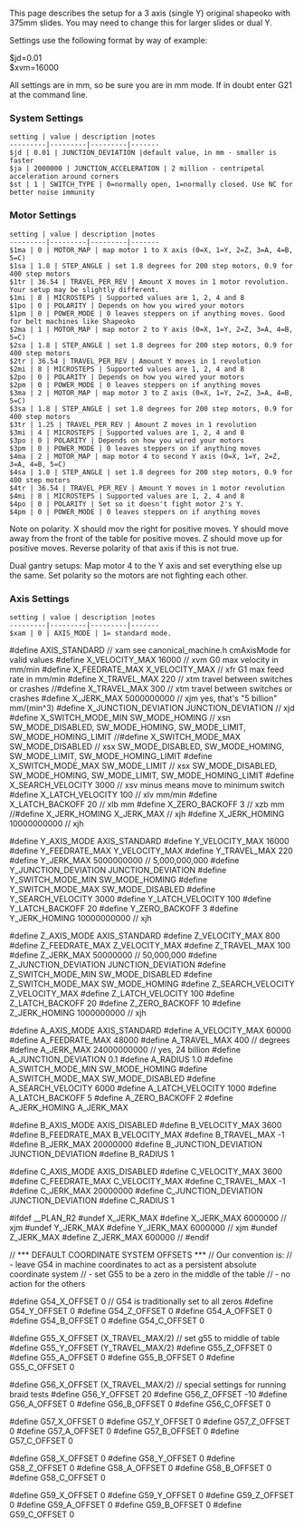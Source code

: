 This page describes the setup for a 3 axis (single Y) original shapeoko with 375mm slides. You may need to change this for larger slides or dual Y. 

Settings use the following format by way of example:

  $jd=0.01<br>
  $xvm=16000<br>

All settings are in mm, so be sure you are in mm mode. If in doubt enter  G21 at the command line.


### System Settings
	setting | value | description |notes
	---------|---------|---------|-------
	$jd | 0.01 | JUNCTION_DEVIATION |default value, in mm - smaller is faster
	$ja | 2000000 | JUNCTION_ACCELERATION | 2 million - centripetal acceleration around corners
	$st | 1 | SWITCH_TYPE | 0=normally open, 1=normally closed. Use NC for better noise immunity 

### Motor Settings
	setting | value | description |notes
	---------|---------|---------|-------
	$1ma | 0 | MOTOR_MAP | map motor 1 to X axis (0=X, 1=Y, 2=Z, 3=A, 4=B, 5=C)
	$1sa | 1.8 | STEP_ANGLE | set 1.8 degrees for 200 step motors, 0.9 for 400 step motors
	$1tr | 36.54 | TRAVEL_PER_REV | Amount X moves in 1 motor revolution. Your setup may be slightly different.
	$1mi | 8 | MICROSTEPS | Supported values are 1, 2, 4 and 8
	$1po | 0 | POLARITY | Depends on how you wired your motors 
	$1pm | 0 | POWER_MODE | 0 leaves steppers on if anything moves. Good for belt machines like Shapeoko 
	$2ma | 1 | MOTOR_MAP | map motor 2 to Y axis (0=X, 1=Y, 2=Z, 3=A, 4=B, 5=C)
	$2sa | 1.8 | STEP_ANGLE | set 1.8 degrees for 200 step motors, 0.9 for 400 step motors
	$2tr | 36.54 | TRAVEL_PER_REV | Amount Y moves in 1 revolution
	$2mi | 8 | MICROSTEPS | Supported values are 1, 2, 4 and 8
	$2po | 0 | POLARITY | Depends on how you wired your motors 
	$2pm | 0 | POWER_MODE | 0 leaves steppers on if anything moves
	$3ma | 2 | MOTOR_MAP | map motor 3 to Z axis (0=X, 1=Y, 2=Z, 3=A, 4=B, 5=C)
	$3sa | 1.8 | STEP_ANGLE | set 1.8 degrees for 200 step motors, 0.9 for 400 step motors
	$3tr | 1.25 | TRAVEL_PER_REV | Amount Z moves in 1 revolution
	$3mi | 4 | MICROSTEPS | Supported values are 1, 2, 4 and 8
	$3po | 0 | POLARITY | Depends on how you wired your motors 
	$3pm | 0 | POWER_MODE | 0 leaves steppers on if anything moves
	$4ma | 2 | MOTOR_MAP | map motor 4 to second Y axis (0=X, 1=Y, 2=Z, 3=A, 4=B, 5=C)
	$4sa | 1.8 | STEP_ANGLE | set 1.8 degrees for 200 step motors, 0.9 for 400 step motors
	$4tr | 36.54 | TRAVEL_PER_REV | Amount Y moves in 1 motor revolution
	$4mi | 8 | MICROSTEPS | Supported values are 1, 2, 4 and 8
	$4po | 0 | POLARITY | Set so it doesn't fight motor 2's Y. 
	$4pm | 0 | POWER_MODE | 0 leaves steppers on if anything moves

Note on polarity. X should mov the right for positive moves. Y should move away from the front of the table for positive moves. Z should move up for positive moves. Reverse polarity of that axis if this is not true. 

Dual gantry setups: Map motor 4 to the Y axis and set everything else up the same. Set polarity so the motors are not fighting each other.


### Axis Settings
	setting | value | description |notes
	---------|---------|---------|-------
	$xam | 0 | AXIS_MODE | 1= standard mode.

#define				AXIS_STANDARD		// xam		see canonical_machine.h cmAxisMode for valid values
#define X_VELOCITY_MAX			16000 				// xvm		G0 max velocity in mm/min
#define X_FEEDRATE_MAX			X_VELOCITY_MAX		// xfr 		G1 max feed rate in mm/min
#define X_TRAVEL_MAX			220					// xtm		travel between switches or crashes
//#define X_TRAVEL_MAX			300					// xtm		travel between switches or crashes
#define X_JERK_MAX				5000000000			// xjm		yes, that's "5 billion" mm/(min^3)
#define X_JUNCTION_DEVIATION	JUNCTION_DEVIATION	// xjd
#define X_SWITCH_MODE_MIN 		SW_MODE_HOMING		// xsn		SW_MODE_DISABLED, SW_MODE_HOMING, SW_MODE_LIMIT, SW_MODE_HOMING_LIMIT
//#define X_SWITCH_MODE_MAX 		SW_MODE_DISABLED	// xsx		SW_MODE_DISABLED, SW_MODE_HOMING, SW_MODE_LIMIT, SW_MODE_HOMING_LIMIT
#define X_SWITCH_MODE_MAX 		SW_MODE_LIMIT	// xsx		SW_MODE_DISABLED, SW_MODE_HOMING, SW_MODE_LIMIT, SW_MODE_HOMING_LIMIT
#define X_SEARCH_VELOCITY		3000				// xsv		minus means move to minimum switch
#define X_LATCH_VELOCITY		100					// xlv		mm/min
#define X_LATCH_BACKOFF			20					// xlb		mm
#define X_ZERO_BACKOFF			3					// xzb		mm
//#define X_JERK_HOMING			X_JERK_MAX			// xjh
#define X_JERK_HOMING			10000000000			// xjh

#define Y_AXIS_MODE				AXIS_STANDARD
#define Y_VELOCITY_MAX			16000
#define Y_FEEDRATE_MAX			Y_VELOCITY_MAX
#define Y_TRAVEL_MAX			220
#define Y_JERK_MAX				5000000000			// 5,000,000,000
#define Y_JUNCTION_DEVIATION	JUNCTION_DEVIATION
#define Y_SWITCH_MODE_MIN		SW_MODE_HOMING
#define Y_SWITCH_MODE_MAX		SW_MODE_DISABLED
#define Y_SEARCH_VELOCITY		3000
#define Y_LATCH_VELOCITY		100
#define Y_LATCH_BACKOFF			20
#define Y_ZERO_BACKOFF			3
#define Y_JERK_HOMING			10000000000			// xjh

#define Z_AXIS_MODE				AXIS_STANDARD
#define Z_VELOCITY_MAX			800
#define Z_FEEDRATE_MAX			Z_VELOCITY_MAX
#define Z_TRAVEL_MAX			100
#define Z_JERK_MAX				50000000			// 50,000,000
#define Z_JUNCTION_DEVIATION	JUNCTION_DEVIATION
#define Z_SWITCH_MODE_MIN		SW_MODE_DISABLED
#define Z_SWITCH_MODE_MAX		SW_MODE_HOMING
#define Z_SEARCH_VELOCITY		Z_VELOCITY_MAX
#define Z_LATCH_VELOCITY		100
#define Z_LATCH_BACKOFF			20
#define Z_ZERO_BACKOFF			10
#define Z_JERK_HOMING			1000000000			// xjh

#define A_AXIS_MODE				AXIS_STANDARD
#define A_VELOCITY_MAX			60000
#define A_FEEDRATE_MAX			48000
#define A_TRAVEL_MAX			400					// degrees
#define A_JERK_MAX				24000000000			// yes, 24 billion
#define A_JUNCTION_DEVIATION	0.1
#define A_RADIUS				1.0
#define A_SWITCH_MODE_MIN		SW_MODE_HOMING
#define A_SWITCH_MODE_MAX		SW_MODE_DISABLED
#define A_SEARCH_VELOCITY		6000
#define A_LATCH_VELOCITY		1000
#define A_LATCH_BACKOFF			5
#define A_ZERO_BACKOFF			2
#define A_JERK_HOMING			A_JERK_MAX

#define B_AXIS_MODE				AXIS_DISABLED
#define B_VELOCITY_MAX			3600
#define B_FEEDRATE_MAX			B_VELOCITY_MAX
#define B_TRAVEL_MAX			-1
#define B_JERK_MAX				20000000
#define B_JUNCTION_DEVIATION	JUNCTION_DEVIATION
#define B_RADIUS				1

#define C_AXIS_MODE				AXIS_DISABLED
#define C_VELOCITY_MAX			3600
#define C_FEEDRATE_MAX			C_VELOCITY_MAX
#define C_TRAVEL_MAX			-1
#define C_JERK_MAX				20000000
#define C_JUNCTION_DEVIATION	JUNCTION_DEVIATION
#define C_RADIUS				1

#ifdef __PLAN_R2
#undef  X_JERK_MAX
#define X_JERK_MAX				6000000				// xjm
#undef  Y_JERK_MAX
#define Y_JERK_MAX				6000000				// xjm
#undef  Z_JERK_MAX
#define Z_JERK_MAX				600000				//
#endif

// *** DEFAULT COORDINATE SYSTEM OFFSETS ***
// Our convention is:
//	- leave G54 in machine coordinates to act as a persistent absolute coordinate system
//	- set G55 to be a zero in the middle of the table
//	- no action for the others

#define G54_X_OFFSET 0			// G54 is traditionally set to all zeros
#define G54_Y_OFFSET 0
#define G54_Z_OFFSET 0
#define G54_A_OFFSET 0
#define G54_B_OFFSET 0
#define G54_C_OFFSET 0

#define G55_X_OFFSET (X_TRAVEL_MAX/2)	// set g55 to middle of table
#define G55_Y_OFFSET (Y_TRAVEL_MAX/2)
#define G55_Z_OFFSET 0
#define G55_A_OFFSET 0
#define G55_B_OFFSET 0
#define G55_C_OFFSET 0

#define G56_X_OFFSET (X_TRAVEL_MAX/2)	// special settings for running braid tests
#define G56_Y_OFFSET 20
#define G56_Z_OFFSET -10
#define G56_A_OFFSET 0
#define G56_B_OFFSET 0
#define G56_C_OFFSET 0

#define G57_X_OFFSET 0
#define G57_Y_OFFSET 0
#define G57_Z_OFFSET 0
#define G57_A_OFFSET 0
#define G57_B_OFFSET 0
#define G57_C_OFFSET 0

#define G58_X_OFFSET 0
#define G58_Y_OFFSET 0
#define G58_Z_OFFSET 0
#define G58_A_OFFSET 0
#define G58_B_OFFSET 0
#define G58_C_OFFSET 0

#define G59_X_OFFSET 0
#define G59_Y_OFFSET 0
#define G59_Z_OFFSET 0
#define G59_A_OFFSET 0
#define G59_B_OFFSET 0
#define G59_C_OFFSET 0